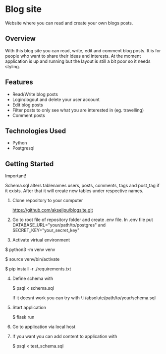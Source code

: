 # Blog site

Website where you can read and create your own blogs posts.

## Overview

With this blog site you can read, write, edit and comment blog posts. It is for people who want to share their ideas and interests. At the moment application is up and running but the layout is still a bit poor so it needs styling.

## Features

- Read/Write blog posts
- Login/logout and delete your user account
- Edit blog posts
- Filter posts to only see what you are interested in (eg. travelling)
- Comment posts

## Technologies Used

- Python
- Postgresql


## Getting Started

Important!

Schema.sql alters tablenames users, posts, comments, tags and post_tag if it exists. After that it will create new tables under respective names.

1. Clone repository to your computer

   https://github.com/akselipu/blogsite.git

2. Go to root file of repository folder and create .env file. In .env file  put DATABASE_URL="your/path/to/postgres" and SECRET_KEY="your_secret_key"

3. Activate virtual environment

$ python3 -m venv venv

$ source venv/bin/activate

$ pip install -r ./requirements.txt

4. Define schema with
   
   $ psql < schema.sql
   
   If it doesnt work you can try with \i /absolute/path/to/your/schema.sql

5. Start application

   $ flask run

6. Go to application via local host

7. If you want you can add content to application with

   $ psql < test_schema.sql
